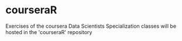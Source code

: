 # courseraR
Exercises of the coursera Data Scientists Specialization classes will be hosted in the 'courseraR' repository
